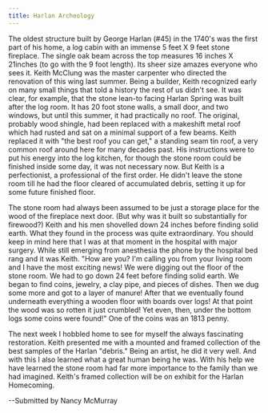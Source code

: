 ```yaml
---
title: Harlan Archeology
---
```


The oldest structure built by George Harlan (#45) in the 1740's was the first part of his home, a log cabin with an immense 5 feet X 9 feet stone fireplace. The single oak beam across the top measures 16 inches X 21inches (to go with the 9 foot length). Its sheer size amazes everyone who sees it. Keith McClung was the master carpenter who directed the renovation of this wing last summer. Being a builder, Keith recognized early on many small things that told a history the rest of us didn't see. It was clear, for example, that the stone lean-to facing Harlan Spring was built after the log room. It has 20 foot stone walls, a small door, and two windows, but until this summer, it had practically no roof. The original, probably wood shingle, had been replaced with a makeshift metal roof which had rusted and sat on a minimal support of a few beams. Keith replaced it with "the best roof you can get," a standing seam tin roof, a very common roof around here for many decades past. His instructions were to put his energy into the log kitchen, for though the stone room could be finished inside some day, it was not necessary now. But Keith is a perfectionist, a professional of the first order. He didn't leave the stone room till he had the floor cleared of accumulated debris, setting it up for some future finished floor.

The stone room had always been assumed to be just a storage place for the wood of the fireplace next door. (But why was it built so substantially for firewood?) Keith and his men shovelled down 24 inches before finding solid earth. What they found in the process was quite extraordinary. You should keep in mind here that I was at that moment in the hospital with major surgery. While still emerging from anesthesia the phone by the hospital bed rang and it was Keith. "How are you? I'm calling you from your living room and I have the most exciting news! We were digging out the floor of the stone room. We had to go down 24 feet before finding solid earth. We began to find coins, jewelry, a clay pipe, and pieces of dishes. Then we dug some more and got to a layer of manure! After that we eventually found underneath everything a wooden floor with boards over logs! At that point the wood was so rotten it just crumbled! Yet even, then, under the bottom logs some coins were found!" One of the coins was an 1813 penny.

The next week I hobbled home to see for myself the always fascinating restoration. Keith presented me with a mounted and framed collection of the best samples of the Harlan "debris." Being an artist, he did it very well. And with this I also learned what a great human being he was. With his help we have learned the stone room had far more importance to the family than we had imagined. Keith's framed collection will be on exhibit for the Harlan Homecoming.

--Submitted by Nancy McMurray